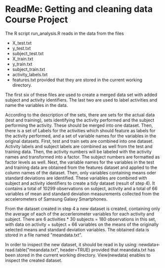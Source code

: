 ReadMe: Getting and cleaning data Course Project
================================================

The R script run_analysis.R reads in the data from the files
* X_test.txt
* y_test.txt
* subject_test.txt
* X_train.txt
* y_train.txt
* subject_train.txt
* activity_labels.txt
* features.txt
provided that they are stored in the current working directory.

The first six of these files are used to create a merged data set with added subject and activity identifiers. The last two are used to label activities and name the variables in the data.

According to the description of the sets, there are sets for the actual data (test and training), sets identifying the activity performed and the subject performing the activity. These should be merged into one dataset. Then, there is a set of Labels for the activities which should feature as labels for the activity performed, and a set of variable names for the variables in the original datasets.
First, test and train sets are combined into one dataset. Activity labels and subject labels are combined as well from the test and training data. Then, the activity numbers will be labeled with the activity names and transformed into a factor. The subject numbers are formatted as factor levels as well.
Next, the variable names for the variables in the test and training data are obtained from the features dataset and applied to the column names of the dataset. Then, only variables containing means oder standard deviations are identified. These variables are combined with subject and activity identifiers to create a tidy dataset (result of step 4). It contains a total of 10299 observations on subject, activity and a total of 66 variables of mean and standard deviation measurements collected from the accelerometers of Samsung Galaxy Smartphones.

From the dataset created in step 4 a new dataset is created, containing only the average of each of the accerlerometer variables for each activity and subject. There are 6 activities * 30 subjects = 180 observations in this set, with data on activity + subject + 66 variables on the means of the originally selected means and standard deviation variables. The obtained data is stored in a file named "meandata.txt".

In order to inspect the new dataset, it should be read in by using:
newdata<-read.table("meandata.txt", header=TRUE)
provided that meandata.txt has been stored in the current working directory.
View(newdata) enables to inspect the created dataset.